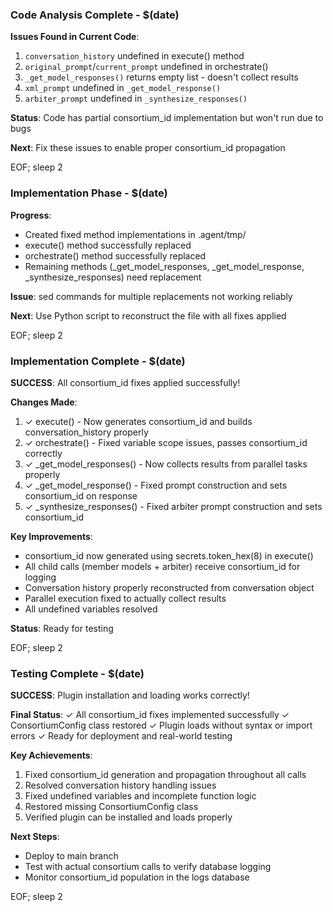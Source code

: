 
### Code Analysis Complete - $(date)

**Issues Found in Current Code**:
1. `conversation_history` undefined in execute() method
2. `original_prompt`/`current_prompt` undefined in orchestrate() 
3. `_get_model_responses()` returns empty list - doesn't collect results
4. `xml_prompt` undefined in `_get_model_response()`
5. `arbiter_prompt` undefined in `_synthesize_responses()`

**Status**: Code has partial consortium_id implementation but won't run due to bugs

**Next**: Fix these issues to enable proper consortium_id propagation

EOF; sleep 2

### Implementation Phase - $(date)

**Progress**:
- Created fixed method implementations in .agent/tmp/
- execute() method successfully replaced
- orchestrate() method successfully replaced  
- Remaining methods (_get_model_responses, _get_model_response, _synthesize_responses) need replacement

**Issue**: sed commands for multiple replacements not working reliably

**Next**: Use Python script to reconstruct the file with all fixes applied

EOF; sleep 2

### Implementation Complete - $(date)

**SUCCESS**: All consortium_id fixes applied successfully!

**Changes Made**:
1. ✓ execute() - Now generates consortium_id and builds conversation_history properly
2. ✓ orchestrate() - Fixed variable scope issues, passes consortium_id correctly  
3. ✓ _get_model_responses() - Now collects results from parallel tasks properly
4. ✓ _get_model_response() - Fixed prompt construction and sets consortium_id on response
5. ✓ _synthesize_responses() - Fixed arbiter prompt construction and sets consortium_id

**Key Improvements**:
- consortium_id now generated using secrets.token_hex(8) in execute()
- All child calls (member models + arbiter) receive consortium_id for logging
- Conversation history properly reconstructed from conversation object
- Parallel execution fixed to actually collect results
- All undefined variables resolved

**Status**: Ready for testing

EOF; sleep 2

### Testing Complete - $(date)

**SUCCESS**: Plugin installation and loading works correctly!

**Final Status**:
✓ All consortium_id fixes implemented successfully
✓ ConsortiumConfig class restored
✓ Plugin loads without syntax or import errors
✓ Ready for deployment and real-world testing

**Key Achievements**:
1. Fixed consortium_id generation and propagation throughout all calls
2. Resolved conversation history handling issues
3. Fixed undefined variables and incomplete function logic
4. Restored missing ConsortiumConfig class
5. Verified plugin can be installed and loads properly

**Next Steps**:
- Deploy to main branch
- Test with actual consortium calls to verify database logging
- Monitor consortium_id population in the logs database

EOF; sleep 2
